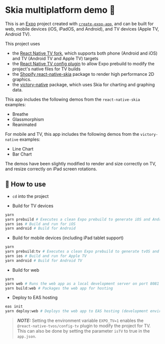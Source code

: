 # Skia multiplatform demo 👋

This is an [Expo](https://expo.dev) project created with [`create-expo-app`](https://www.npmjs.com/package/create-expo-app), and can be built for web, mobile devices (iOS, iPadOS, and Android), and TV devices (Apple TV, Android TV).

This project uses

- the [React Native TV fork](https://github.com/react-native-tvos/react-native-tvos), which supports both phone (Android and iOS) and TV (Android TV and Apple TV) targets
- the [React Native TV config plugin](https://github.com/react-native-tvos/config-tv/tree/main/packages/config-tv) to allow Expo prebuild to modify the project's native files for TV builds
- the [Shopify react-native-skia](https://shopify.github.io/react-native-skia/) package to render high performance 2D graphics.
- the [victory-native](https://commerce.nearform.com/open-source/victory-native/) package, which uses Skia for charting and graphing data.

This app includes the following demos from the `react-native-skia` examples:

- Breathe
- Glassmorphism
- Reanimated

For mobile and TV, this app includes the following demos from the `victory-native` examples:

- Line Chart
- Bar Chart

The demos have been slightly modified to render and size correctly on TV, and resize correctly on iPad screen rotations.

## 🚀 How to use

- `cd` into the project

- Build for TV devices

```sh
yarn
yarn prebuild # Executes a clean Expo prebuild to generate iOS and Android native files
yarn ios # Build and run for iOS
yarn android # Build for Android
```

- Build for mobile devices (including iPad tablet support)

```sh
yarn
yarn prebuild:tv # Executes a clean Expo prebuild to generate tvOS and Android TV native files
yarn ios # Build and run for Apple TV
yarn android # Build for Android TV
```

- Build for web

```sh
yarn
yarn web # Runs the web app as a local development server on port 8081
yarn build:web # Packages the web app for hosting
```

- Deploy to EAS hosting

```sh
eas init
yarn deploy:web # Deploys the web app to EAS hosting (development environment)
```

> **_NOTE:_**
> Setting the environment variable `EXPO_TV=1` enables the `@react-native-tvos/config-tv` plugin to modify the project for TV.
> This can also be done by setting the parameter `isTV` to true in the `app.json`.
